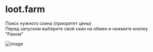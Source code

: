 # loot.farm

Поиск нужного скина (приоритет цены)
<br>
Перед запуском выберите свой скин на обмен и нажмите кнопку "Раном"

![image](https://user-images.githubusercontent.com/96950983/152691423-4807ae1b-6022-4381-ba6a-d1849d65524e.png)

